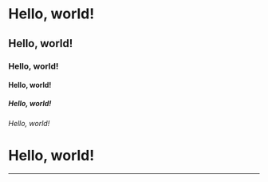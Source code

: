 # Hello, world!
## Hello, world!
### Hello, world!
#### Hello, world!
##### Hello, world!
###### Hello, world!
# Hello, world!
---
